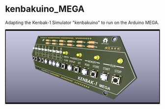 # kenbakuino_MEGA
Adapting the Kenbak-1 Simulator  "kenbakuino" to run on the Arduino MEGA.

<div style="text-align: center;">
  <img src="/Pictures/Kenbak_MEGA_10_06.png" alt="Centered image" style="display: block; margin: 0 auto;">
</div>
